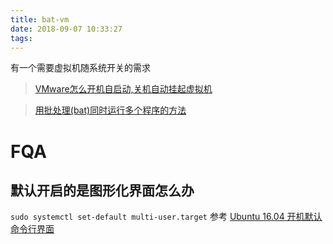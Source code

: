 ```yaml
---
title: bat-vm
date: 2018-09-07 10:33:27
tags:
---
```

有一个需要虚拟机随系统开关的需求
> [VMware怎么开机自启动,关机自动挂起虚拟机](http://blog.51cto.com/singoe/1972417)

> [用批处理(bat)同时运行多个程序的方法](https://zww.me/archives/25386)
<!-- more -->
# FQA
## 默认开启的是图形化界面怎么办
`sudo systemctl set-default multi-user.target`
参考 [Ubuntu 16.04 开机默认命令行界面](https://wiki.zthxxx.me/wiki/%E6%8A%80%E6%9C%AF%E5%BC%80%E5%8F%91/Linux/Ubuntu/Ubuntu-16-%E5%BC%80%E6%9C%BA%E9%BB%98%E8%AE%A4%E5%91%BD%E4%BB%A4%E8%A1%8C%E7%95%8C%E9%9D%A2/)


